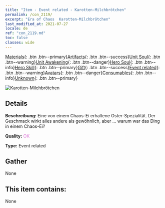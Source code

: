 ```yaml
---
title: "Item - Event related - Karotten-Milchbrötchen"
permalink: /con_2119/
excerpt: "Era of Chaos  Karotten-Milchbrötchen"
last_modified_at: 2021-07-27
locale: de
ref: "con_2119.md"
toc: false
classes: wide
---
```

 [Materials](/ItemsDE/){: .btn .btn--primary}[Artifacts](/ItemsDE/Artifacts/){: .btn .btn--success}[Unit Soul](/ItemsDE/UnitSoul/){: .btn .btn--warning}[Unit Awakening](/ItemsDE/UnitAwakening/){: .btn .btn--danger}[Hero Soul](/ItemsDE/HeroSoul/){: .btn .btn--info}[Hero Skill](/ItemsDE/HeroSkill/){: .btn .btn--primary}[Gift](/ItemsDE/Gift/){: .btn .btn--success}[Event related](/ItemsDE/Events/){: .btn .btn--warning}[Avatars](/ItemsDE/Avatars/){: .btn .btn--danger}[Consumables](/ItemsDE/Consumables/){: .btn .btn--info}[Unknown](/ItemsDE/Unknown/){: .btn .btn--primary}

 ![Karotten-Milchbrötchen](/images/t/i_690020.png)

## Details
 **Beschreibung:** Eine von einem Chaos-Ei erhaltene Oster-Spezialität. Der Geschmack wirkt alles andere als gewöhnlich, aber ... warum war das Ding in einem Chaos-Ei?

 **Quality:** <span style="color: #DA70D6">OK</span>

 **Type:** Event related

## Gather

  None

## This item contains:

  None

